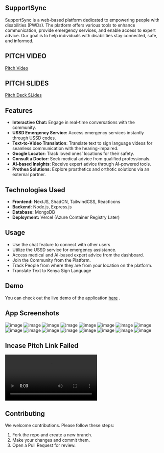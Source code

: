 ## SupportSync
SupportSync is a web-based platform dedicated to empowering people with disabilities (PWDs). The platform offers various tools to enhance communication, provide emergency services, and enable access to expert advice. Our goal is to help individuals with disabilities stay connected, safe, and informed.

## PITCH VIDEO
[Pitch Video](https://drive.google.com/file/d/1m3nPc9S4RfMTCrHz4ZnXanpcnkhoRnfg/view?usp=sharing)

## PITCH SLIDES
[Pitch Deck SLides](https://www.canva.com/design/DAGToK7cbBA/X-GBsuRr-3pgw23tDaQR7A/edit?utm_content=DAGToK7cbBA&utm_campaign=designshare&utm_medium=link2&utm_source=sharebutton)

## Features
- **Interactive Chat:** Engage in real-time conversations with the community.
- **USSD Emergency Service:** Access emergency services instantly through USSD codes.
- **Text-to-Video Translation:** Translate text to sign language videos for seamless communication with the hearing-impaired.
- **Google Locator:** Track loved ones’ locations for their safety.
- **Consult a Doctor:** Seek medical advice from qualified professionals.
- **AI-based Insights:** Receive expert advice through AI-powered tools.
- **Prothea Solutions:** Explore prosthetics and orthotic solutions via an external partner.

## Technologies Used
- **Frontend:** NextJS, ShadCN, TailwindCSS, ReactIcons
- **Backend:** Node.js, Express.js
- **Database:** MongoDB
- **Deployment:** Vercel (Azure Container Registry Later)

## Usage
- Use the chat feature to connect with other users.
- Utilize the USSD service for emergency assistance.
- Access medical and AI-based expert advice from the dashboard.
- Join the Community from the Platform.
- Track People from where they are from your location on the platform.
- Translate Text to Kenya Sign Language

## Demo
You can check out the live demo of the application [here](https://supportsync.vercel.app/) .

## App Screenshots
![image](https://github.com/user-attachments/assets/f9af3337-301e-4681-bea2-1d6a1ecc27bc)
![image](https://github.com/user-attachments/assets/2bc9a978-fdbf-4824-bc82-7c4c35a678a3)
![image](https://github.com/user-attachments/assets/db63d726-1205-4541-9eae-42f30aa72b7a)
![image](https://github.com/user-attachments/assets/5f09281f-0a3a-495f-9372-45011cbb9fb6)
![image](https://github.com/user-attachments/assets/6f86e2d8-70ec-4239-b7a4-961975bf0773)
![image](https://github.com/user-attachments/assets/f7cc3cd6-a2e3-4075-979c-be6a7ef66830)
![image](https://github.com/user-attachments/assets/9446a428-e406-46ad-af12-48d9e85f4710)
![image](https://github.com/user-attachments/assets/12d0fe08-03c5-44f5-8d16-319dce41c026)
![image](https://github.com/user-attachments/assets/13cdd0d8-ce36-400c-8ab1-96107521d94d)
![image](https://github.com/user-attachments/assets/f8709034-2873-4ce3-ab4e-6fbdc58de84c)
![image](https://github.com/user-attachments/assets/10c53fec-9920-4aba-8ddb-c1f95d5da4f0)
![image](https://github.com/user-attachments/assets/115da245-4078-46e5-96c2-8cdcbdfa2b6b)
![image](https://github.com/user-attachments/assets/0444d830-a6ac-4ae7-b5e0-3dad2c74ca25)
![image](https://github.com/user-attachments/assets/491ff3a1-61f3-40e3-8822-5da5f80b024d)
![image](https://github.com/user-attachments/assets/a505bfde-fafb-49a5-b574-96db98217d9d)
![image](https://github.com/user-attachments/assets/26b0d427-7cfa-48e5-ac35-6173d47de7fd)

## Incase Pitch Link Failed
![Pitch Video](/perfectpitch.webm)
 
## Contributing
We welcome contributions. Please follow these steps:
1. Fork the repo and create a new branch.
2. Make your changes and commit them.
3. Open a Pull Request for review.
